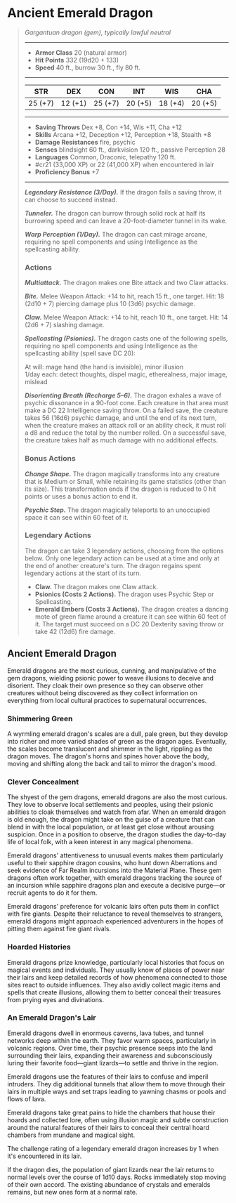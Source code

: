 # Ancient Emerald Dragon
>*Gargantuan dragon (gem), typically lawful neutral*
>___
>- **Armor Class** 20 (natural armor)
>- **Hit Points** 332 (19d20 + 133)
>- **Speed** 40 ft., burrow 30 ft., fly 80 ft.
>___
>|STR|DEX|CON|INT|WIS|CHA|
>|:---:|:---:|:---:|:---:|:---:|:---:|
>|25 (+7)|12 (+1)|25 (+7)|20 (+5)|18 (+4)|20 (+5)|
>___
>- **Saving Throws** Dex +8, Con +14, Wis +11, Cha +12
>- **Skills** Arcana +12, Deception +12, Perception +18, Stealth +8
>- **Damage Resistances** fire, psychic
>- **Senses** blindsight 60 ft., darkvision 120 ft., passive Perception 28
>- **Languages** Common, Draconic, telepathy 120 ft.
>- #cr21 (33,000 XP) or 22 (41,000 XP) when encountered in lair
>- **Proficiency Bonus** +7
>___
>***Legendary Resistance (3/Day).*** If the dragon fails a saving throw, it can choose to succeed instead.  
>
>***Tunneler.*** The dragon can burrow through solid rock at half its burrowing speed and can leave a 20-foot-diameter tunnel in its wake.  
>
>***Warp Perception (1/Day).*** The dragon can cast mirage arcane, requiring no spell components and using Intelligence as the spellcasting ability.  
>
>### Actions
>***Multiattack.*** The dragon makes one Bite attack and two Claw attacks.  
>
>***Bite.*** Melee Weapon Attack: +14 to hit, reach 15 ft., one target. Hit: 18 (2d10 + 7) piercing damage plus 10 (3d6) psychic damage.  
>
>***Claw.*** Melee Weapon Attack: +14 to hit, reach 10 ft., one target. Hit: 14 (2d6 + 7) slashing damage.  
>
>***Spellcasting (Psionics).*** The dragon casts one of the following spells, requiring no spell components and using Intelligence as the spellcasting ability (spell save DC 20):  
>
>At will: mage hand (the hand is invisible), minor illusion  
>1/day each: detect thoughts, dispel magic, etherealness, major image, mislead  
>
>
>***Disorienting Breath (Recharge 5–6).*** The dragon exhales a wave of psychic dissonance in a 90-foot cone. Each creature in that area must make a DC 22 Intelligence saving throw. On a failed save, the creature takes 56 (16d6) psychic damage, and until the end of its next turn, when the creature makes an attack roll or an ability check, it must roll a d8 and reduce the total by the number rolled. On a successful save, the creature takes half as much damage with no additional effects.  
>
>### Bonus Actions
>***Change Shape.*** The dragon magically transforms into any creature that is Medium or Small, while retaining its game statistics (other than its size). This transformation ends if the dragon is reduced to 0 hit points or uses a bonus action to end it.  
>
>***Psychic Step.*** The dragon magically teleports to an unoccupied space it can see within 60 feet of it.  
>
>### Legendary Actions
>The dragon can take 3 legendary actions, choosing from the options below. Only one legendary action can be used at a time and only at the end of another creature's turn. The dragon regains spent legendary actions at the start of its turn.
>
>- **Claw.** The dragon makes one Claw attack.
>- **Psionics (Costs 2 Actions).** The dragon uses Psychic Step or Spellcasting.
>- **Emerald Embers (Costs 3 Actions).** The dragon creates a dancing mote of green flame around a creature it can see within 60 feet of it. The target must succeed on a DC 20 Dexterity saving throw or take 42 (12d6) fire damage.

## Ancient Emerald Dragon

Emerald dragons are the most curious, cunning, and manipulative of the gem dragons, wielding psionic power to weave illusions to deceive and disorient. They cloak their own presence so they can observe other creatures without being discovered as they collect information on everything from local cultural practices to supernatural occurrences.

### Shimmering Green
A wyrmling emerald dragon's scales are a dull, pale green, but they develop into richer and more varied shades of green as the dragon ages. Eventually, the scales become translucent and shimmer in the light, rippling as the dragon moves. The dragon's horns and spines hover above the body, moving and shifting along the back and tail to mirror the dragon's mood.

### Clever Concealment
The shyest of the gem dragons, emerald dragons are also the most curious. They love to observe local settlements and peoples, using their psionic abilities to cloak themselves and watch from afar. When an emerald dragon is old enough, the dragon might take on the guise of a creature that can blend in with the local population, or at least get close without arousing suspicion. Once in a position to observe, the dragon studies the day-to-day life of local folk, with a keen interest in any magical phenomena.

Emerald dragons' attentiveness to unusual events makes them particularly useful to their sapphire dragon cousins, who hunt down Aberrations and seek evidence of Far Realm incursions into the Material Plane. These gem dragons often work together, with emerald dragons tracking the source of an incursion while sapphire dragons plan and execute a decisive purge—or recruit agents to do it for them.

Emerald dragons' preference for volcanic lairs often puts them in conflict with fire giants. Despite their reluctance to reveal themselves to strangers, emerald dragons might approach experienced adventurers in the hopes of pitting them against fire giant rivals.

### Hoarded Histories
Emerald dragons prize knowledge, particularly local histories that focus on magical events and individuals. They usually know of places of power near their lairs and keep detailed records of how phenomena connected to those sites react to outside influences. They also avidly collect magic items and spells that create illusions, allowing them to better conceal their treasures from prying eyes and divinations.

### An Emerald Dragon's Lair
Emerald dragons dwell in enormous caverns, lava tubes, and tunnel networks deep within the earth. They favor warm spaces, particularly in volcanic regions. Over time, their psychic presence seeps into the land surrounding their lairs, expanding their awareness and subconsciously luring their favorite food—giant lizards—to settle and thrive in the region.

Emerald dragons use the features of their lairs to confuse and imperil intruders. They dig additional tunnels that allow them to move through their lairs in multiple ways and set traps leading to yawning chasms or pools and flows of lava.

Emerald dragons take great pains to hide the chambers that house their hoards and collected lore, often using illusion magic and subtle construction around the natural features of their lairs to conceal their central hoard chambers from mundane and magical sight.

The challenge rating of a legendary emerald dragon increases by 1 when it's encountered in its lair.

If the dragon dies, the population of giant lizards near the lair returns to normal levels over the course of 1d10 days. Rocks immediately stop moving of their own accord. The existing abundance of crystals and emeralds remains, but new ones form at a normal rate.
